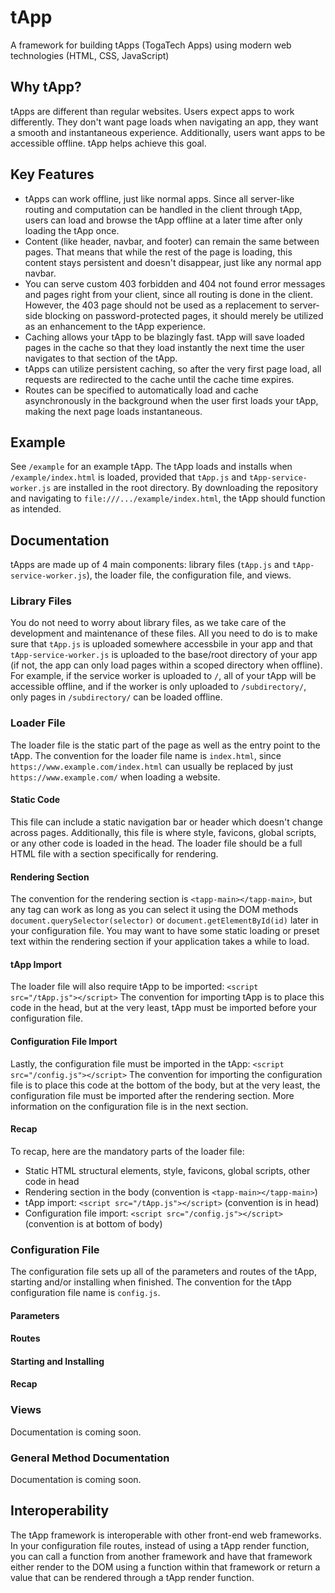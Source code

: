 # tApp
A framework for building tApps (TogaTech Apps) using modern web technologies (HTML, CSS, JavaScript)

## Why tApp?
tApps are different than regular websites. Users expect apps to work differently. They don't want page loads when navigating an app, they want a smooth and instantaneous experience. Additionally, users want apps to be accessible offline. tApp helps achieve this goal.

## Key Features
- tApps can work offline, just like normal apps. Since all server-like routing and computation can be handled in the client through tApp, users can load and browse the tApp offline at a later time after only loading the tApp once.
- Content (like header, navbar, and footer) can remain the same between pages. That means that while the rest of the page is loading, this content stays persistent and doesn't disappear, just like any normal app navbar.
- You can serve custom 403 forbidden and 404 not found error messages and pages right from your client, since all routing is done in the client. However, the 403 page should not be used as a replacement to server-side blocking on password-protected pages, it should merely be utilized as an enhancement to the tApp experience.
- Caching allows your tApp to be blazingly fast. tApp will save loaded pages in the cache so that they load instantly the next time the user navigates to that section of the tApp.
- tApps can utilize persistent caching, so after the very first page load, all requests are redirected to the cache until the cache time expires.
- Routes can be specified to automatically load and cache asynchronously in the background when the user first loads your tApp, making the next page loads instantaneous.

## Example
See `/example` for an example tApp. The tApp loads and installs when `/example/index.html` is loaded, provided that `tApp.js` and `tApp-service-worker.js` are installed in the root directory. By downloading the repository and navigating to `file:///.../example/index.html`, the tApp should function as intended.

## Documentation
tApps are made up of 4 main components: library files (`tApp.js` and `tApp-service-worker.js`), the loader file, the configuration file, and views.

### Library Files
You do not need to worry about library files, as we take care of the development and maintenance of these files. All you need to do is to make sure that `tApp.js` is uploaded somewhere accessbile in your app and that `tApp-service-worker.js` is uploaded to the base/root directory of your app (if not, the app can only load pages within a scoped directory when offline). For example, if the service worker is uploaded to `/`, all of your tApp will be accessible offline, and if the worker is only uploaded to `/subdirectory/`, only pages in `/subdirectory/` can be loaded offline.

### Loader File
The loader file is the static part of the page as well as the entry point to the tApp. The convention for the loader file name is `index.html`, since `https://www.example.com/index.html` can usually be replaced by just `https://www.example.com/` when loading a website.

#### Static Code
This file can include a static navigation bar or header which doesn't change across pages. Additionally, this file is where style, favicons, global scripts, or any other code is loaded in the head. The loader file should be a full HTML file with a section specifically for rendering.

#### Rendering Section
The convention for the rendering section is `<tapp-main></tapp-main>`, but any tag can work as long as you can select it using the DOM methods `document.querySelector(selector)` or `document.getElementById(id)` later in your configuration file. You may want to have some static loading or preset text within the rendering section if your application takes a while to load.

#### tApp Import
The loader file will also require tApp to be imported: `<script src="/tApp.js"></script>`
The convention for importing tApp is to place this code in the head, but at the very least, tApp must be imported before your configuration file.

#### Configuration File Import
Lastly, the configuration file must be imported in the tApp: `<script src="/config.js"></script>`
The convention for importing the configuration file is to place this code at the bottom of the body, but at the very least, the configuration file must be imported after the rendering section. More information on the configuration file is in the next section.

#### Recap
To recap, here are the mandatory parts of the loader file:
- Static HTML structural elements, style, favicons, global scripts, other code in head
- Rendering section in the body (convention is `<tapp-main></tapp-main>`)
- tApp import: `<script src="/tApp.js"></script>` (convention is in head)
- Configuration file import: `<script src="/config.js"></script>` (convention is at bottom of body)

### Configuration File
The configuration file sets up all of the parameters and routes of the tApp, starting and/or installing when finished. The convention for the tApp configuration file name is `config.js`.

#### Parameters

#### Routes

#### Starting and Installing

#### Recap

### Views
Documentation is coming soon.

### General Method Documentation
Documentation is coming soon.

## Interoperability
The tApp framework is interoperable with other front-end web frameworks. In your configuration file routes, instead of using a tApp render function, you can call a function from another framework and have that framework either render to the DOM using a function within that framework or return a value that can be rendered through a tApp render function.